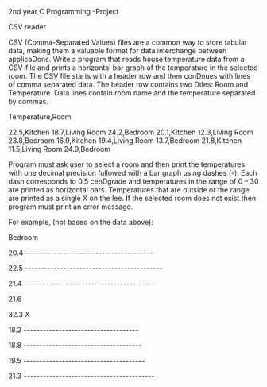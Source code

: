2nd year C Programming -Project

CSV reader


CSV (Comma-Separated Values) files are a common way to store tabular data, making them a
valuable format for data interchange between applicaDons. Write a program that reads house
temperature data from a CSV-file and prints a horizontal bar graph of the temperature in the selected
room. The CSV file starts with a header row and then conDnues with lines of comma separated data.
The header row contains two Dtles: Room and Temperature. Data lines contain room name and the
temperature separated by commas.

Temperature,Room

22.5,Kitchen
18.7,Living Room
24.2,Bedroom
20.1,Kitchen
12.3,Living Room
23.8,Bedroom
16.9,Kitchen
19.4,Living Room
13.7,Bedroom
21.8,Kitchen
11.5,Living Room
24.9,Bedroom

Program must ask user to select a room and then print the temperatures with one decimal precision
followed with a bar graph using dashes (-). Each dash corresponds to 0.5 cenDgrade and
temperatures in the range of 0 – 30 are printed as horizontal bars. Temperatures that are outside or
the range are printed as a single X on the lee. If the selected room does not exist then program must
print an error message.

For example, (not based on the data above):

Bedroom

20.4 ----------------------------------------

22.5 -------------------------------------------

21.4 ------------------------------------------

21.6 

32.3 X

18.2 ------------------------------------

18.8 -------------------------------------

19.5 --------------------------------------

21.3 -----------------------------------------
